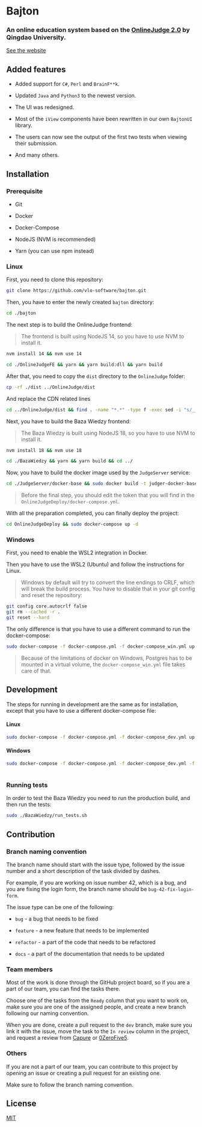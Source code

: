 # Bajton

### An online education system based on the [OnlineJudge 2.0](https://github.com/QingdaoU/OnlineJudge) by Qingdao University.

[See the website](https://bajton.vlo.gda.pl)

## Added features

- Added support for `C#`, `Perl` and `BrainF**k`.

- Updated `Java` and `Python3` to the newest version.

- The UI was redesigned.

- Most of the `iView` components have been rewritten in our own `BajtonUI` library.

- The users can now see the output of the first two tests when viewing their submission.

- And many others.

## Installation

### Prerequisite

- Git

- Docker

- Docker-Compose

- NodeJS (NVM is recommended)

- Yarn (you can use npm instead)

### Linux

First, you need to clone this repository:

```sh
git clone https://github.com/vlo-software/bajton.git
```

Then, you have to enter the newly created `bajton` directory:

```sh
cd ./bajton
```

The next step is to build the OnlineJudge frontend:

> The frontend is built using NodeJS 14, so you have to use NVM to install it.

```sh
nvm install 14 && nvm use 14
```

```sh
cd ./OnlineJudgeFE && yarn && yarn build:dll && yarn build
```

After that, you need to copy the `dist` directory to the `OnlineJudge` folder:

```sh
cp -rf ./dist ../OnlineJudge/dist
```

And replace the CDN related lines

```sh
cd ../OnlineJudge/dist && find . -name "*.*" -type f -exec sed -i "s/__STATIC_CDN_HOST__\///g" {} \; && cd ../../
```

Next, you have to build the Baza Wiedzy frontend:

> The Baza Wiedzy is built using NodeJS 18, so you have to use NVM to install it.

```sh
nvm install 18 && nvm use 18
```

```sh
cd ./BazaWiedzy && yarn && yarn build && cd ../
```

Now, you have to build the docker image used by the `JudgeServer` service:

```sh
cd ./JudgeServer/docker-base && sudo docker build -t judger-docker-base . && cd ../../
```

> Before the final step, you should edit the token that you will find in the `OnlineJudgeDeploy/docker-compose.yml`.

With all the preparation completed, you can finally deploy the project:

```sh
cd OnlineJudgeDeploy && sudo docker-compose up -d
```

### Windows

First, you need to enable the WSL2 integration in Docker.

Then you have to use the WSL2 (Ubuntu) and follow the instructions for Linux.

> Windows by default will try to convert the line endings to CRLF, which will break the build process. You have to disable that in your git config and reset the repository:

```sh
git config core.autocrlf false
git rm --cached -r .
git reset --hard
```

The only difference is that you have to use a different command to run the docker-compose:

```sh
sudo docker-compose -f docker-compose.yml -f docker-compose_win.yml up -d
```

> Because of the limitations of docker on Windows, Postgres has to be mounted in a virtual volume, the `docker-compose_win.yml` file takes care of that.

## Development

The steps for running in development are the same as for installation, except that you have to use a different docker-compose file:

#### Linux

```sh
sudo docker-compose -f docker-compose.yml -f docker-compose_dev.yml up
```

#### Windows

```sh
sudo docker-compose -f docker-compose.yml -f docker-compose_dev.yml -f docker-compose_win.yml up
```

#

### Running tests

In order to test the Baza Wiedzy you need to run the production build, and then run the tests:

```sh
sudo ./BazaWiedzy/run_tests.sh
```

## Contribution

### Branch naming convention

The branch name should start with the issue type, followed by the issue number and a short description of the task divided by dashes.

For example, if you are working on issue number 42, which is a bug, and you are fixing the login form, the branch name should be `bug-42-fix-login-form`.

The issue type can be one of the following:

- `bug` - a bug that needs to be fixed

- `feature` - a new feature that needs to be implemented

- `refactor` - a part of the code that needs to be refactored

- `docs` - a part of the documentation that needs to be updated

### Team members

Most of the work is done through the GitHub project board, so if you are a part of our team, you can find the tasks there.

Choose one of the tasks from the `Ready` column that you want to work on, make sure you are one of the assigned people, and create a new branch following our naming convention.

When you are done, create a pull request to the `dev` branch, make sure you link it with the issue, move the task to the `In review` column in the project, and request a review from [Capure](https://github.com/orgs/vlo-software/people/Capure) or [0ZeroFive5](https://github.com/0ZeroFive5).

### Others

If you are not a part of our team, you can contribute to this project by opening an issue or creating a pull request for an existing one.

Make sure to follow the branch naming convention.

## License

[MIT](https://opensource.org/licenses/MIT)
